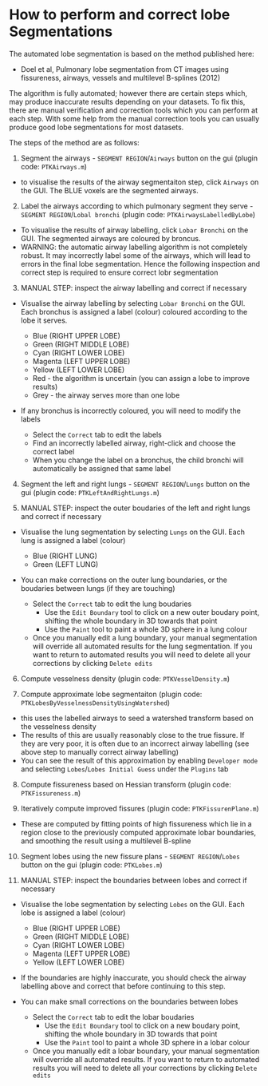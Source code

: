 # How to perform and correct lobe Segmentations

The automated lobe segmentation is based on the method published here:
 - Doel et al, Pulmonary lobe segmentation from CT images using fissureness, airways, vessels and multilevel B-splines (2012)

The algorithm is fully automated; however there are certain steps which, may produce inaccurate results depending on your datasets.
To fix this, there are manual verification and correction tools which you can perform at each step.
With some help from the manual correction tools you can usually produce good lobe segmentations for most datasets.


The steps of the method are as follows:

1. Segment the airways - `SEGMENT REGION`/`Airways` button on the gui (plugin code: `PTKAirways.m`)
  - to visualise the results of the airway segmentaiton step, click `Airways` on the GUI. The BLUE voxels are the segmented airways.

2. Label the airways according to which pulmonary segment they serve - `SEGMENT REGION`/`Lobal bronchi` (plugin code: `PTKAirwaysLabelledByLobe`)
  - To visualise the results of airway labelling, click `Lobar Bronchi` on the GUI. The segmented airways are coloured by broncus.
  - WARNING: the automatic airway labelling algorithm is not completely robust. It may incorrectly label some of the airways, which will lead to errors in the final lobe segmentation. Hence the following inspection and correct step is required to ensure correct lobr segmentation

3. MANUAL STEP: inspect the airway labelling and correct if necessary
 - Visualise the airway labelling by selecting `Lobar Bronchi` on the GUI. Each bronchus is assigned a label (colour) coloured according to the lobe it serves.
   - Blue (RIGHT UPPER LOBE)
   - Green (RIGHT MIDDLE LOBE)
   - Cyan (RIGHT LOWER LOBE)
   - Magenta (LEFT UPPER LOBE)
   - Yellow (LEFT LOWER LOBE)
   - Red - the algorithm is uncertain (you can assign a lobe to improve results)
   - Grey - the airway serves more than one lobe

 - If any bronchus is incorrectly coloured, you will need to modify the labels
   - Select the `Correct` tab to edit the labels
   - Find an incorrectly labelled airway, right-click and choose the correct label
   - When you change the label on a bronchus, the child bronchi will automatically be assigned that same label

4. Segment the left and right lungs - `SEGMENT REGION`/`Lungs` button on the gui (plugin code: `PTKLeftAndRightLungs.m`)

5. MANUAL STEP: inspect the outer boudaries of the left and right lungs and correct if necessary
 - Visualise the lung segmentation by selecting `Lungs` on the GUI. Each lung is assigned a label (colour)
   - Blue (RIGHT LUNG)
   - Green (LEFT LUNG)

 - You can make corrections on the outer lung boundaries, or the boudaries between lungs (if they are touching)
   - Select the `Correct` tab to edit the lung boudaries
     - Use the `Edit Boundary` tool to click on a new outer boudary point, shifting the whole boundary in 3D towards that point
     - Use the `Paint` tool to paint a whole 3D sphere in a lung colour
   - Once you manually edit a lung boundary, your manual segmentation will override all automated results for the lung segmentation. If you want to return to automated results you will need to delete all your corrections by clicking `Delete edits`

6. Compute vesselness density (plugin code: `PTKVesselDensity.m`)

7. Compute approximate lobe segmentaiton (plugin code: `PTKLobesByVesselnessDensityUsingWatershed`)
 - this uses the labelled airways to seed a watershed transform based on the vesselness density
 - The results of this are usually reasonably close to the true fissure. If they are very poor, it is often due to an incorrect airway labelling (see above step to manually correct airway labelling)
 - You can see the result of this approximation by enabling `Developer mode` and selecting `Lobes`/`Lobes Initial Guess` under the `Plugins` tab

8. Compute fissureness based on Hessian transform (plugin code: `PTKFissureness.m`)

9. Iteratively compute improved fissures (plugin code: `PTKFissurenPlane.m`)
 - These are computed by fitting points of high fissureness which lie in a region close to the previously computed approximate lobar boundaries, and smoothing the result using a multilevel B-spline

10. Segment lobes using the new fissure plans - `SEGMENT REGION`/`Lobes` button on the gui (plugin code: `PTKLobes.m`)

11. MANUAL STEP: inspect the boundaries between lobes and correct if necessary
 - Visualise the lobe segmentation by selecting `Lobes` on the GUI. Each lobe is assigned a label (colour)
   - Blue (RIGHT UPPER LOBE)
   - Green (RIGHT MIDDLE LOBE)
   - Cyan (RIGHT LOWER LOBE)
   - Magenta (LEFT UPPER LOBE)
   - Yellow (LEFT LOWER LOBE)

 - If the boundaries are highly inaccurate, you should check the airway labelling above and correct that before continuing to this step.  
 - You can make small corrections on the boundaries between lobes
   - Select the `Correct` tab to edit the lobar boudaries
     - Use the `Edit Boundary` tool to click on a new boudary point, shifting the whole boundary in 3D towards that point
     - Use the `Paint` tool to paint a whole 3D sphere in a lobar colour
   - Once you manually edit a lobar boundary, your manual segmentation will override all automated results. If you want to return to automated results you will need to delete all your corrections by clicking `Delete edits`
